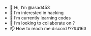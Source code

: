 - 👋 Hi, I’m @asad453
- 👀 I’m interested in hacking
- 🌱 I’m currently learning codes 
- 💞️ I’m looking to collaborate on ?
- 📫 How to reach me discord !??#4163
<!---
asad453/asad453 is a ✨ special ✨ repository because its `README.md` (this file) appears on your GitHub profile.
You can click the Preview link to take a look at your changes.
--->
